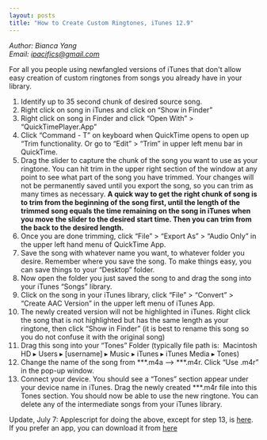 ```yaml
---
layout: posts
title: "How to Create Custom Ringtones, iTunes 12.9"
---
```

*Author: Bianca Yang*<br>
*Email: <a href="mailto:ipacifics@gmail.com?subject=Hello from the XDRT Blog">ipacifics@gmail.com</a>*<br>

For all you people using newfangled versions of iTunes that don't allow easy
creation of custom ringtones from songs you already have in your library.

1. Identify up to 35 second chunk of desired source song. 
2. Right click on song in iTunes and click on “Show in Finder” 
3. Right click on song in Finder and click “Open With” > “QuickTimePlayer.App” 
4. Click “Command - T” on keyboard when QuickTime opens to open up “Trim
functionality. Or go to “Edit” > “Trim” in upper left menu bar in QuickTime.
5. Drag the slider to capture the chunk of the song you want to use as your
ringtone. You can hit trim in the upper right section of the window at any
point to see what part of the song you have trimmed. Your changes will not be
permanently saved until you export the song, so you can trim as many times as
necessary. **A quick way to get the right chunk of song is to trim from the
beginning of the song first, until the length of the trimmed song equals the
time remaining on the song in iTunes when you move the slider to the desired
start time. Then you can trim from the back to the desired length.**
6. Once you are done trimming, click “File” > “Export As” > “Audio Only” in
the upper left hand menu of QuickTime App. 
7. Save the song with whatever name you want, to whatever folder you desire.
Remember where you save the song. To make things easy, you can save things to
your “Desktop” folder. 
8. Now open the folder you just saved the song to and drag the song into your
iTunes “Songs” library. 
9. Click on the song in your iTunes library, click “File” > “Convert” >
“Create AAC Version” in the upper left menu of iTunes App. 
10. The newly created version will not be highlighted in iTunes. Right click
the song that is not highlighted but has the same length as your ringtone,
then click “Show in Finder” (it is best to rename this song so you do not
confuse it with the original song) 
11. Drag this song into your “Tones” Folder (typically file path is: 
Macintosh HD⁩ ▸ ⁨Users⁩ ▸ ⁨[username] ▸ ⁨Music⁩ ▸ ⁨iTunes⁩ ▸ ⁨iTunes
Media⁩ ▸ Tones)
12. Change the name of the song from \*\*\*.m4a —> \*\*\*.m4r. Click
“Use .m4r” in the pop-up window. 
13. Connect your device. You should see a “Tones” section appear under your
device name in iTunes. Drag the newly created \*\*\*.m4r file into this Tones
section. You should now be able to use the new ringtone. You can delete any
of the intermediate songs from your iTunes library.

Update, July 7: Applescript for doing the above, except for step 13, is
[here](https://github.com/xrdt/AppleScripts).
If you prefer an app, you can download it from [here](https://xrdt.github.io/custom_ringtones.app)
